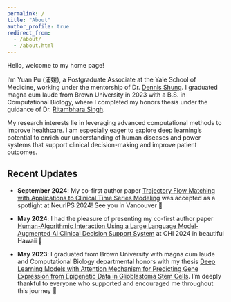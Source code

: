 ```yaml
---
permalink: /
title: "About"
author_profile: true
redirect_from: 
  - /about/
  - /about.html
---
```


Hello, welcome to my home page!

I’m Yuan Pu (浦媛), a Postgraduate Associate at the Yale School of Medicine, working under the mentorship of Dr. [Dennis Shung](https://medicine.yale.edu/profile/dennis-shung/). I graduated magna cum laude from Brown University in 2023 with a B.S. in Computational Biology, where I completed my honors thesis under the guidance of Dr. [Ritambhara Singh](https://ritambharasingh.com/). 

My research interests lie in leveraging advanced computational methods to improve healthcare. I am especially eager to explore deep learning’s potential to enrich our understanding of human diseases and power systems that support clinical decision-making and improve patient outcomes.

<h2> Recent Updates </h2>

- **September 2024**: My co-first author paper [Trajectory Flow Matching with Applications to Clinical Time Series Modeling](https://arxiv.org/abs/2410.21154) was accepted as a spotlight at NeurIPS 2024! See you in Vancouver 🎉

- **May 2024**: I had the pleasure of presenting my co-first author paper [Human-Algorithmic Interaction Using a Large Language Model-Augmented AI Clinical Decision Support System](https://dl.acm.org/doi/full/10.1145/3613904.3642024) at CHI 2024 in beautiful Hawaii 🌺

- **May 2023**: I graduated from Brown University with magna cum laude and Computational Biology departmental honors with my thesis [Deep Learning Models with Attention Mechanism for Predicting Gene Expression from Epigenetic Data in Glioblastoma Stem Cells](https://drive.google.com/file/d/1V-XBbWt-CVlA9yB2UEfOJDexYuDYr0B2/preview). I’m deeply thankful to everyone who supported and encouraged me throughout this journey 🐻
